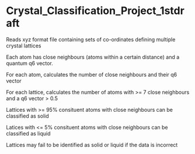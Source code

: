 # Crystal_Classification_Project_1stdraft

Reads xyz format file containing sets of co-ordinates defining multiple crystal lattices

Each atom has close neighbours (atoms within a certain distance) and a quantum q6 vector.

For each atom, calculates the number of close neighbours and their q6 vector

For each lattice, calculates the number of atoms with >= 7 close neighbours and a q6 vector > 0.5

Lattices with >= 95% consituent atoms with close neighbours can be classified as solid

Latices with <= 5% consituent atoms with close neighbours can be classified as liquid

Lattices may fail to be identified as solid or liquid if the data is incorrect 
